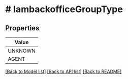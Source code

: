# # IambackofficeGroupType


## Properties 



| Value |
------------ | 
UNKNOWN|&#39;GROUP_TYPE_UNKNOWN&#39;
AGENT|&#39;GROUP_TYPE_AGENT&#39;

[[Back to Model list]](../../README.md#models) [[Back to API list]](../../README.md#endpoints) [[Back to README]](../../README.md)


